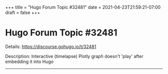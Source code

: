 +++
title = "Hugo Forum Topic #32481"
date = 2021-04-23T21:59:21-07:00
draft = false
+++
# Hugo Forum Topic #32481

Details: <https://discourse.gohugo.io/t/32481>

Description: Interactive (timelapse) Plotly graph doesn't 'play' after embedding it into Hugo

---
